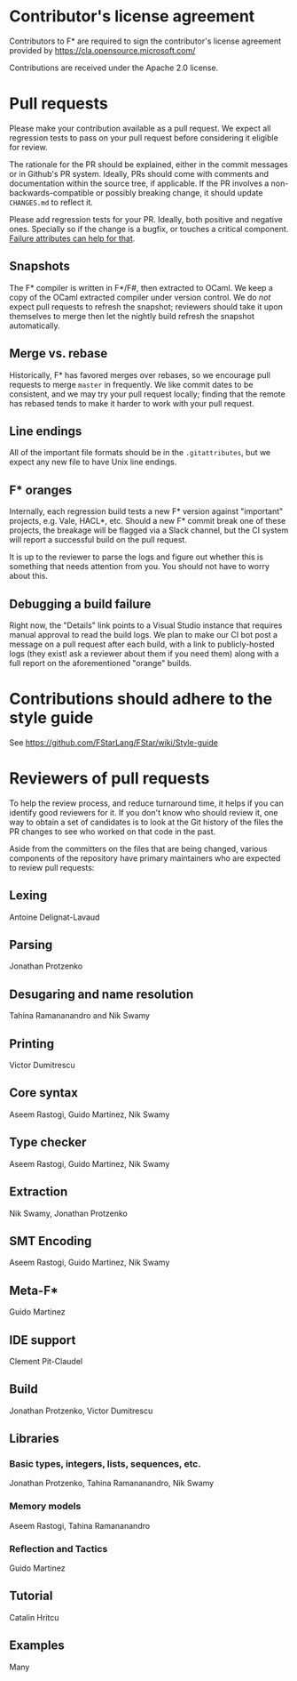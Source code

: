 # Contributor's license agreement

Contributors to F\* are required to sign the contributor's license
agreement provided by https://cla.opensource.microsoft.com/

Contributions are received under the Apache 2.0 license.

# Pull requests

Please make your contribution available as a pull request. We expect
all regression tests to pass on your pull request before considering
it eligible for review.

The rationale for the PR should be explained, either in the commit messages
or in Github's PR system. Ideally, PRs should come with comments and
documentation within the source tree, if applicable. If the PR
involves a non-backwards-compatible or possibly breaking change,
it should update `CHANGES.md` to reflect it.

Please add regression tests for your PR. Ideally, both positive and negative
ones. Specially so if the change is a bugfix, or touches a critical component.
[Failure attributes can help for that](https://github.com/FStarLang/FStar/wiki/Failure-attributes).

## Snapshots

The F\* compiler is written in F\*/F#, then extracted to OCaml. We keep a copy
of the OCaml extracted compiler under version control. We do *not* expect pull
requests to refresh the snapshot; reviewers should take it upon themselves to
merge then let the nightly build refresh the snapshot automatically.

## Merge vs. rebase

Historically, F\* has favored merges over rebases, so we encourage pull requests
to merge `master` in frequently. We like commit dates to be consistent, and we
may try your pull request locally; finding that the remote has rebased tends to
make it harder to work with your pull request.

## Line endings

All of the important file formats should be in the `.gitattributes`, but we
expect any new file to have Unix line endings.

## F\* oranges

Internally, each regression build tests a new F\* version against "important"
projects, e.g. Vale, HACL\*, etc. Should a new F\* commit break one of these
projects, the breakage will be flagged via a Slack channel, but the CI system
will report a successful build on the pull request.

It is up to the reviewer to parse the logs and figure out whether this is
something that needs attention from you. You should not have to worry about
this.

## Debugging a build failure

Right now, the "Details" link points to a Visual Studio instance that requires
manual approval to read the build logs. We plan to make our CI bot post a
message on a pull request after each build, with a link to publicly-hosted logs
(they exist! ask a reviewer about them if you need them) along with a full
report on the aforementioned "orange" builds.

# Contributions should adhere to the style guide

See https://github.com/FStarLang/FStar/wiki/Style-guide

# Reviewers of pull requests

To help the review process, and reduce turnaround time, it helps
if you can identify good reviewers for it. If you don't know who
should review it, one way to obtain a set of candidates is to look
at the Git history of the files the PR changes to see who worked on
that code in the past.

Aside from the committers on the files that are being changed, various
components of the repository have primary maintainers who are
expected to review pull requests:

## Lexing

Antoine Delignat-Lavaud

## Parsing

Jonathan Protzenko

## Desugaring and name resolution

Tahina Ramananandro and Nik Swamy

## Printing

Victor Dumitrescu

## Core syntax

Aseem Rastogi, Guido Martinez, Nik Swamy

## Type checker

Aseem Rastogi, Guido Martinez, Nik Swamy

## Extraction

Nik Swamy, Jonathan Protzenko

## SMT Encoding

Aseem Rastogi, Guido Martinez, Nik Swamy

## Meta-F*

Guido Martinez

## IDE support

Clement Pit-Claudel

## Build

Jonathan Protzenko, Victor Dumitrescu

## Libraries

### Basic types, integers, lists, sequences, etc.

Jonathan Protzenko, Tahina Ramananandro, Nik Swamy

### Memory models

Aseem Rastogi, Tahina Ramananandro

### Reflection and Tactics

Guido Martinez

## Tutorial

Catalin Hritcu

## Examples

Many
